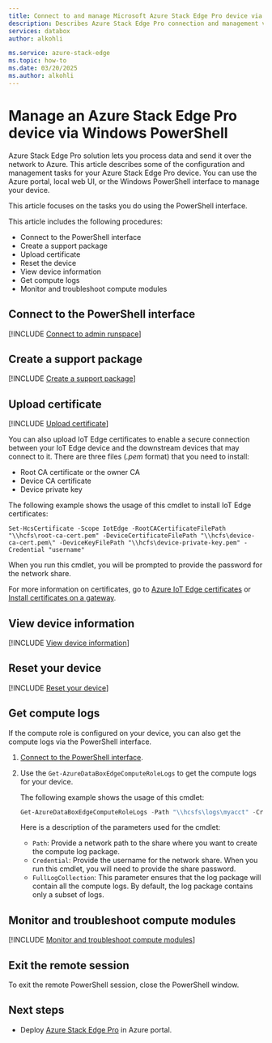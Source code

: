 ```yaml
---
title: Connect to and manage Microsoft Azure Stack Edge Pro device via the Windows PowerShell interface
description: Describes Azure Stack Edge Pro connection and management via Windows PowerShell interface.
services: databox
author: alkohli

ms.service: azure-stack-edge
ms.topic: how-to
ms.date: 03/20/2025
ms.author: alkohli
---
```

# Manage an Azure Stack Edge Pro device via Windows PowerShell

Azure Stack Edge Pro solution lets you process data and send it over the network to Azure. This article describes some of the configuration and management tasks for your Azure Stack Edge Pro device. You can use the Azure portal, local web UI, or the Windows PowerShell interface to manage your device.

This article focuses on the tasks you do using the PowerShell interface. 

This article includes the following procedures:

- Connect to the PowerShell interface
- Create a support package
- Upload certificate
- Reset the device
- View device information
- Get compute logs
- Monitor and troubleshoot compute modules

## Connect to the PowerShell interface

[!INCLUDE [Connect to admin runspace](../../includes/data-box-edge-gateway-connect-minishell.md)]

## Create a support package

[!INCLUDE [Create a support package](../../includes/data-box-edge-gateway-create-support-package.md)]

## Upload certificate

[!INCLUDE [Upload certificate](../../includes/data-box-edge-gateway-upload-certificate.md)]

You can also upload IoT Edge certificates to enable a secure connection between your IoT Edge device and the downstream devices that may connect to it. There are three files (*.pem* format) that you need to install:

- Root CA certificate or the owner CA
- Device CA certificate
- Device private key 

The following example shows the usage of this cmdlet to install IoT Edge certificates:

```
Set-HcsCertificate -Scope IotEdge -RootCACertificateFilePath "\\hcfs\root-ca-cert.pem" -DeviceCertificateFilePath "\\hcfs\device-ca-cert.pem\" -DeviceKeyFilePath "\\hcfs\device-private-key.pem" -Credential "username"
```
When you run this cmdlet, you will be prompted to provide the password for the network share.

For more information on certificates, go to [Azure IoT Edge certificates](../iot-edge/iot-edge-certs.md) or [Install certificates on a gateway](../iot-edge/how-to-create-transparent-gateway.md).

## View device information
 
[!INCLUDE [View device information](../../includes/data-box-edge-gateway-view-device-info.md)]

## Reset your device

[!INCLUDE [Reset your device](../../includes/data-box-edge-gateway-deactivate-device.md)]

## Get compute logs

If the compute role is configured on your device, you can also get the compute logs via the PowerShell interface.

1. [Connect to the PowerShell interface](#connect-to-the-powershell-interface).
2. Use the `Get-AzureDataBoxEdgeComputeRoleLogs` to get the compute logs for your device.

    The following example shows the usage of this cmdlet:

    ```powershell
    Get-AzureDataBoxEdgeComputeRoleLogs -Path "\\hcsfs\logs\myacct" -Credential "username" -FullLogCollection
    ```

    Here is a description of the parameters used for the cmdlet:
    - `Path`: Provide a network path to the share where you want to create the compute log package.
    - `Credential`: Provide the username for the network share. When you run this cmdlet, you will need to provide the share password.
    - `FullLogCollection`: This parameter ensures that the log package will contain all the compute logs. By default, the log package contains only a subset of logs.

## Monitor and troubleshoot compute modules

[!INCLUDE [Monitor and troubleshoot compute modules](../../includes/azure-stack-edge-monitor-troubleshoot-compute.md)]

## Exit the remote session

To exit the remote PowerShell session, close the PowerShell window.

## Next steps

- Deploy [Azure Stack Edge Pro](azure-stack-edge-deploy-prep.md) in Azure portal.